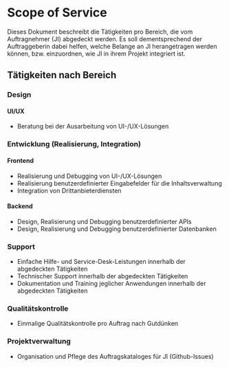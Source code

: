 # Scope of Service

Dieses Dokument beschreibt die Tätigkeiten pro Bereich, die vom Auftragnehmer (JI) abgedeckt werden. Es soll dementsprechend der Auftraggeberin dabei helfen, welche Belange an JI herangetragen werden können, bzw. einzuordnen, wie JI in ihrem Projekt integriert ist.

## Tätigkeiten nach Bereich

### Design

#### UI/UX

- Beratung bei der Ausarbeitung von UI-/UX-Lösungen

### Entwicklung (Realisierung, Integration)

#### Frontend

- Realisierung und Debugging von UI-/UX-Lösungen
- Realisierung benutzerdefinierter Eingabefelder für die Inhaltsverwaltung
- Integration von Drittanbieterdiensten

#### Backend

- Design, Realisierung und Debugging benutzerdefinierter APIs
- Design, Realisierung und Debugging benutzerdefinierter Datenbanken

### Support

- Einfache Hilfe- und Service-Desk-Leistungen innerhalb der abgedeckten Tätigkeiten
- Technischer Support innerhalb der abgedeckten Tätigkeiten
- Dokumentation und Training jeglicher Anwendungen innerhalb der abgedeckten Tätigkeiten

### Qualitätskontrolle

- Einmalige Qualitätskontrolle pro Auftrag nach Gutdünken

### Projektverwaltung

- Organisation und Pflege des Auftragskataloges für JI (Github-Issues)